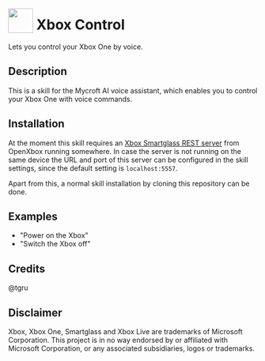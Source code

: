 # <img src='https://rawgithub.com/FortAwesome/Font-Awesome/master/advanced-options/raw-svg/solid/gamepad.svg' card_color='#22a7f0' width='50' height='50' style='vertical-align:bottom'/> Xbox Control

Lets you control your Xbox One by voice.

## Description

This is a skill for the Mycroft AI voice assistant, which enables you to control your Xbox One with voice commands.

## Installation

At the moment this skill requires an [Xbox Smartglass REST server](https://github.com/OpenXbox/xbox-smartglass-rest-python) from OpenXbox running somewhere. In case the server is not running on the same device the URL and port of this server can be configured in the skill settings, since the default setting is `localhost:5557`.

Apart from this, a normal skill installation by cloning this repository can be done.

## Examples

 - "Power on the Xbox"
 - "Switch the Xbox off"

## Credits

@tgru

## Disclaimer

Xbox, Xbox One, Smartglass and Xbox Live are trademarks of Microsoft Corporation. This project is in no way endorsed by or affiliated with Microsoft Corporation, or any associated subsidiaries, logos or trademarks.
